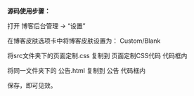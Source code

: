 
**源码使用步骤：**

打开 博客后台管理 → “设置”

在博客皮肤选项卡中将博客皮肤设置为： Custom/Blank

将src文件夹下的页面定制.css 复制到 页面定制CSS代码 代码框内

将同一文件夹下的 公告.html 复制到 公告 代码框内


保存，即可见效。
